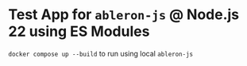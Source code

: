 # Test App for `ableron-js` @ Node.js 22 using ES Modules

`docker compose up --build` to run using local `ableron-js`
